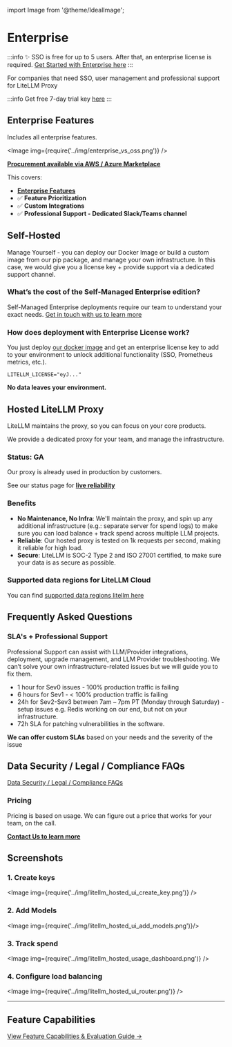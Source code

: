 import Image from '@theme/IdealImage';

# Enterprise

:::info
✨ SSO is free for up to 5 users. After that, an enterprise license is required. [Get Started with Enterprise here](https://www.litellm.ai/enterprise)
:::

For companies that need SSO, user management and professional support for LiteLLM Proxy

:::info
Get free 7-day trial key [here](https://www.litellm.ai/enterprise#trial)
:::

## Enterprise Features

Includes all enterprise features.

<Image img={require('../img/enterprise_vs_oss.png')} />

[**Procurement available via AWS / Azure Marketplace**](./data_security.md#legalcompliance-faqs)


This covers: 
- [**Enterprise Features**](./proxy/enterprise)
- ✅ **Feature Prioritization**
- ✅ **Custom Integrations**
- ✅ **Professional Support - Dedicated Slack/Teams channel**


## Self-Hosted

Manage Yourself - you can deploy our Docker Image or build a custom image from our pip package, and manage your own infrastructure. In this case, we would give you a license key + provide support via a dedicated support channel. 


### What’s the cost of the Self-Managed Enterprise edition?

Self-Managed Enterprise deployments require our team to understand your exact needs. [Get in touch with us to learn more](https://calendly.com/d/4mp-gd3-k5k/litellm-1-1-onboarding-chat)


### How does deployment with Enterprise License work? 

You just deploy [our docker image](https://docs.litellm.ai/docs/proxy/deploy) and get an enterprise license key to add to your environment to unlock additional functionality (SSO, Prometheus metrics, etc.). 

```env
LITELLM_LICENSE="eyJ..."
```

**No data leaves your environment.** 


## Hosted LiteLLM Proxy

LiteLLM maintains the proxy, so you can focus on your core products. 

We provide a dedicated proxy for your team, and manage the infrastructure. 

### **Status**: GA 

Our proxy is already used in production by customers. 

See our status page for [**live reliability**](https://status.litellm.ai/)

### **Benefits**
- **No Maintenance, No Infra**: We'll maintain the proxy, and spin up any additional infrastructure (e.g.: separate server for spend logs) to make sure you can load balance + track spend across multiple LLM projects. 
- **Reliable**: Our hosted proxy is tested on 1k requests per second, making it reliable for high load.
- **Secure**: LiteLLM is SOC-2 Type 2 and ISO 27001 certified, to make sure your data is as secure as possible.

### Supported data regions for LiteLLM Cloud

You can find [supported data regions litellm here](../docs/data_security#supported-data-regions-for-litellm-cloud)


## Frequently Asked Questions

### SLA's + Professional Support

Professional Support can assist with LLM/Provider integrations, deployment, upgrade management, and LLM Provider troubleshooting.  We can’t solve your own infrastructure-related issues but we will guide you to fix them.

- 1 hour for Sev0 issues - 100% production traffic is failing
- 6 hours for Sev1 - < 100% production traffic is failing
- 24h for Sev2-Sev3 between 7am – 7pm PT (Monday through Saturday) - setup issues e.g. Redis working on our end, but not on your infrastructure.
- 72h SLA for patching vulnerabilities in the software. 

**We can offer custom SLAs** based on your needs and the severity of the issue

## Data Security / Legal / Compliance FAQs

[Data Security / Legal / Compliance FAQs](./data_security.md)


### Pricing

Pricing is based on usage. We can figure out a price that works for your team, on the call. 

[**Contact Us to learn more**](https://calendly.com/d/4mp-gd3-k5k/litellm-1-1-onboarding-chat)



## **Screenshots**

### 1. Create keys

<Image img={require('../img/litellm_hosted_ui_create_key.png')} />

### 2. Add Models

<Image img={require('../img/litellm_hosted_ui_add_models.png')}/>

### 3. Track spend 

<Image img={require('../img/litellm_hosted_usage_dashboard.png')} />


### 4. Configure load balancing 

<Image img={require('../img/litellm_hosted_ui_router.png')} />

---

## Feature Capabilities

<a href="./evaluation" class="button button--primary button--lg">View Feature Capabilities & Evaluation Guide →</a>
